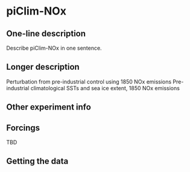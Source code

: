 <!--- This file contains a number of sections -->
<!--- They are bounded by comments like this -->
<!--- Do not edit these sections by hand -->
<!--- Start title -->
# piClim-NOx
<!--- End title -->

## One-line description

<!--- Start one-line-description -->
Describe piClim-NOx in one sentence.
<!--- End one-line-description -->

## Longer description

<!--- Start longer-description -->
Perturbation from pre-industrial control using 1850 NOx emissions
 Pre-industrial climatological SSTs and sea ice extent, 1850 NOx emissions
<!--- End longer-description -->

## Other experiment info

<!--- Start other-experiment-info -->
<!--- End other-experiment-info -->

## Forcings

<!--- Start forcings -->
TBD
<!--- End forcings -->

## Getting the data

<!--- TODO: auto-generate this -->
